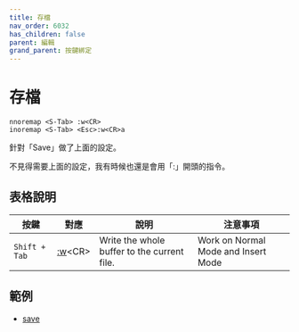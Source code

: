 ```yaml
---
title: 存檔
nav_order: 6032
has_children: false
parent: 編輯
grand_parent: 按鍵綁定
---
```


# 存檔

``` vim
nnoremap <S-Tab> :w<CR>
inoremap <S-Tab> <Esc>:w<CR>a
```

針對「Save」做了上面的設定。


不見得需要上面的設定，我有時候也還是會用「:」開頭的指令。


## 表格說明

| 按鍵 | 對應 | 說明 | 注意事項 |
| --- | --- | --- | --- |
| `Shift + Tab` | [:w](https://vimhelp.org/editing.txt.html#:w)&lt;CR&gt; | Write the whole buffer to the current file. | Work on Normal Mode and Insert Mode |


## 範例

* [save](https://github.com/samwhelp/note-about-vim/tree/gh-pages/_demo/adjustment/keybind/save)
